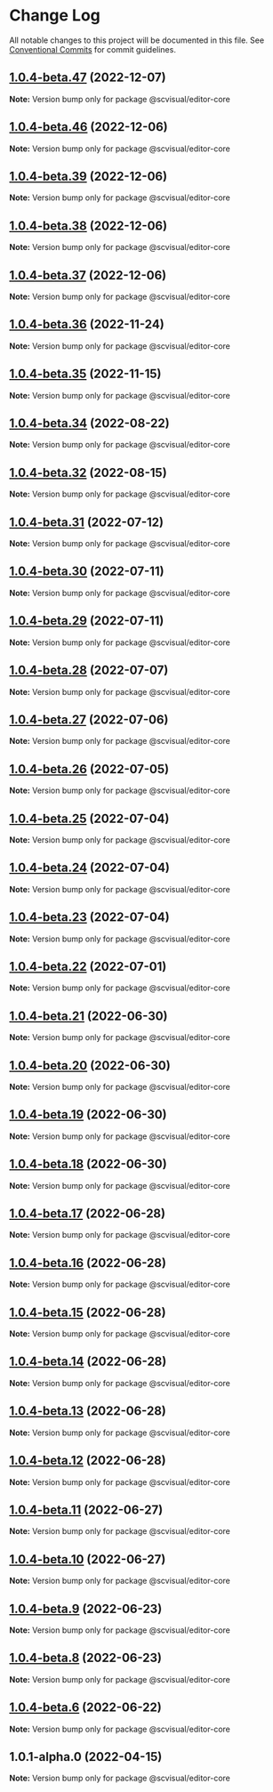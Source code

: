 # Change Log

All notable changes to this project will be documented in this file.
See [Conventional Commits](https://conventionalcommits.org) for commit guidelines.

## [1.0.4-beta.47](http://58.22.61.222:18001/bgtech-fe/micro-frame/compare/@scvisual/editor-core@1.0.4-beta.46...@scvisual/editor-core@1.0.4-beta.47) (2022-12-07)

**Note:** Version bump only for package @scvisual/editor-core





## [1.0.4-beta.46](http://58.22.61.222:18001/bgtech-fe/micro-frame/compare/@scvisual/editor-core@1.0.4-beta.39...@scvisual/editor-core@1.0.4-beta.46) (2022-12-06)

**Note:** Version bump only for package @scvisual/editor-core





## [1.0.4-beta.39](http://58.22.61.222:18001/bgtech-fe/micro-frame/compare/@scvisual/editor-core@1.0.4-beta.38...@scvisual/editor-core@1.0.4-beta.39) (2022-12-06)

**Note:** Version bump only for package @scvisual/editor-core





## [1.0.4-beta.38](http://58.22.61.222:18001/bgtech-fe/micro-frame/compare/@scvisual/editor-core@1.0.4-beta.37...@scvisual/editor-core@1.0.4-beta.38) (2022-12-06)

**Note:** Version bump only for package @scvisual/editor-core





## [1.0.4-beta.37](http://58.22.61.222:18001/bgtech-fe/micro-frame/compare/@scvisual/editor-core@1.0.4-beta.36...@scvisual/editor-core@1.0.4-beta.37) (2022-12-06)

**Note:** Version bump only for package @scvisual/editor-core





## [1.0.4-beta.36](http://58.22.61.222:18001/bgtech-fe/micro-frame/compare/@scvisual/editor-core@1.0.4-beta.35...@scvisual/editor-core@1.0.4-beta.36) (2022-11-24)

**Note:** Version bump only for package @scvisual/editor-core





## [1.0.4-beta.35](http://58.22.61.222:18001/bgtech-fe/micro-frame/compare/@scvisual/editor-core@1.0.4-beta.34...@scvisual/editor-core@1.0.4-beta.35) (2022-11-15)

**Note:** Version bump only for package @scvisual/editor-core





## [1.0.4-beta.34](http://58.22.61.222:18001/bgtech-fe/micro-frame/compare/@scvisual/editor-core@1.0.4-beta.32...@scvisual/editor-core@1.0.4-beta.34) (2022-08-22)

**Note:** Version bump only for package @scvisual/editor-core





## [1.0.4-beta.32](http://58.22.61.222:18001/bgtech-fe/micro-frame/compare/@scvisual/editor-core@1.0.4-beta.31...@scvisual/editor-core@1.0.4-beta.32) (2022-08-15)

**Note:** Version bump only for package @scvisual/editor-core





## [1.0.4-beta.31](http://58.22.61.222:18001/bgtech-fe/micro-frame/compare/@scvisual/editor-core@1.0.4-beta.30...@scvisual/editor-core@1.0.4-beta.31) (2022-07-12)

**Note:** Version bump only for package @scvisual/editor-core





## [1.0.4-beta.30](http://58.22.61.222:18001/bgtech-fe/micro-frame/compare/@scvisual/editor-core@1.0.4-beta.29...@scvisual/editor-core@1.0.4-beta.30) (2022-07-11)

**Note:** Version bump only for package @scvisual/editor-core





## [1.0.4-beta.29](http://58.22.61.222:18001/bgtech-fe/micro-frame/compare/@scvisual/editor-core@1.0.4-beta.28...@scvisual/editor-core@1.0.4-beta.29) (2022-07-11)

**Note:** Version bump only for package @scvisual/editor-core





## [1.0.4-beta.28](http://58.22.61.222:18001/bgtech-fe/micro-frame/compare/@scvisual/editor-core@1.0.4-beta.27...@scvisual/editor-core@1.0.4-beta.28) (2022-07-07)

**Note:** Version bump only for package @scvisual/editor-core





## [1.0.4-beta.27](http://58.22.61.222:18001/bgtech-fe/micro-frame/compare/@scvisual/editor-core@1.0.4-beta.26...@scvisual/editor-core@1.0.4-beta.27) (2022-07-06)

**Note:** Version bump only for package @scvisual/editor-core





## [1.0.4-beta.26](http://58.22.61.222:18001/bgtech-fe/micro-frame/compare/@scvisual/editor-core@1.0.4-beta.25...@scvisual/editor-core@1.0.4-beta.26) (2022-07-05)

**Note:** Version bump only for package @scvisual/editor-core





## [1.0.4-beta.25](http://58.22.61.222:18001/bgtech-fe/micro-frame/compare/@scvisual/editor-core@1.0.4-beta.24...@scvisual/editor-core@1.0.4-beta.25) (2022-07-04)

**Note:** Version bump only for package @scvisual/editor-core





## [1.0.4-beta.24](http://58.22.61.222:18001/bgtech-fe/micro-frame/compare/@scvisual/editor-core@1.0.4-beta.23...@scvisual/editor-core@1.0.4-beta.24) (2022-07-04)

**Note:** Version bump only for package @scvisual/editor-core





## [1.0.4-beta.23](http://58.22.61.222:18001/bgtech-fe/micro-frame/compare/@scvisual/editor-core@1.0.4-beta.22...@scvisual/editor-core@1.0.4-beta.23) (2022-07-04)

**Note:** Version bump only for package @scvisual/editor-core





## [1.0.4-beta.22](http://58.22.61.222:18001/bgtech-fe/micro-frame/compare/@scvisual/editor-core@1.0.4-beta.21...@scvisual/editor-core@1.0.4-beta.22) (2022-07-01)

**Note:** Version bump only for package @scvisual/editor-core





## [1.0.4-beta.21](http://58.22.61.222:18001/bgtech-fe/micro-frame/compare/@scvisual/editor-core@1.0.4-beta.20...@scvisual/editor-core@1.0.4-beta.21) (2022-06-30)

**Note:** Version bump only for package @scvisual/editor-core





## [1.0.4-beta.20](http://58.22.61.222:18001/bgtech-fe/micro-frame/compare/@scvisual/editor-core@1.0.4-beta.19...@scvisual/editor-core@1.0.4-beta.20) (2022-06-30)

**Note:** Version bump only for package @scvisual/editor-core





## [1.0.4-beta.19](http://58.22.61.222:18001/bgtech-fe/micro-frame/compare/@scvisual/editor-core@1.0.4-beta.18...@scvisual/editor-core@1.0.4-beta.19) (2022-06-30)

**Note:** Version bump only for package @scvisual/editor-core





## [1.0.4-beta.18](http://58.22.61.222:18001/bgtech-fe/micro-frame/compare/@scvisual/editor-core@1.0.4-beta.17...@scvisual/editor-core@1.0.4-beta.18) (2022-06-30)

**Note:** Version bump only for package @scvisual/editor-core





## [1.0.4-beta.17](http://58.22.61.222:18001/bgtech-fe/micro-frame/compare/@scvisual/editor-core@1.0.4-beta.16...@scvisual/editor-core@1.0.4-beta.17) (2022-06-28)

**Note:** Version bump only for package @scvisual/editor-core





## [1.0.4-beta.16](http://58.22.61.222:18001/bgtech-fe/micro-frame/compare/@scvisual/editor-core@1.0.4-beta.15...@scvisual/editor-core@1.0.4-beta.16) (2022-06-28)

**Note:** Version bump only for package @scvisual/editor-core





## [1.0.4-beta.15](http://58.22.61.222:18001/bgtech-fe/micro-frame/compare/@scvisual/editor-core@1.0.4-beta.14...@scvisual/editor-core@1.0.4-beta.15) (2022-06-28)

**Note:** Version bump only for package @scvisual/editor-core





## [1.0.4-beta.14](http://58.22.61.222:18001/bgtech-fe/micro-frame/compare/@scvisual/editor-core@1.0.4-beta.13...@scvisual/editor-core@1.0.4-beta.14) (2022-06-28)

**Note:** Version bump only for package @scvisual/editor-core





## [1.0.4-beta.13](http://58.22.61.222:18001/bgtech-fe/micro-frame/compare/@scvisual/editor-core@1.0.4-beta.12...@scvisual/editor-core@1.0.4-beta.13) (2022-06-28)

**Note:** Version bump only for package @scvisual/editor-core





## [1.0.4-beta.12](http://58.22.61.222:18001/bgtech-fe/micro-frame/compare/@scvisual/editor-core@1.0.4-beta.11...@scvisual/editor-core@1.0.4-beta.12) (2022-06-28)

**Note:** Version bump only for package @scvisual/editor-core





## [1.0.4-beta.11](http://58.22.61.222:18001/bgtech-fe/micro-frame/compare/@scvisual/editor-core@1.0.4-beta.10...@scvisual/editor-core@1.0.4-beta.11) (2022-06-27)

**Note:** Version bump only for package @scvisual/editor-core





## [1.0.4-beta.10](http://58.22.61.222:18001/bgtech-fe/micro-frame/compare/@scvisual/editor-core@1.0.4-beta.9...@scvisual/editor-core@1.0.4-beta.10) (2022-06-27)

**Note:** Version bump only for package @scvisual/editor-core





## [1.0.4-beta.9](http://58.22.61.222:18001/bgtech-fe/micro-frame/compare/@scvisual/editor-core@1.0.4-beta.8...@scvisual/editor-core@1.0.4-beta.9) (2022-06-23)

**Note:** Version bump only for package @scvisual/editor-core





## [1.0.4-beta.8](http://58.22.61.222:18001/bgtech-fe/micro-frame/compare/@scvisual/editor-core@1.0.4-beta.6...@scvisual/editor-core@1.0.4-beta.8) (2022-06-23)

**Note:** Version bump only for package @scvisual/editor-core





## [1.0.4-beta.6](http://58.22.61.222:18001/bgtech-fe/micro-frame/compare/@scvisual/editor-core@1.0.1-alpha.0...@scvisual/editor-core@1.0.4-beta.6) (2022-06-22)

**Note:** Version bump only for package @scvisual/editor-core





## 1.0.1-alpha.0 (2022-04-15)

**Note:** Version bump only for package @scvisual/editor-core
